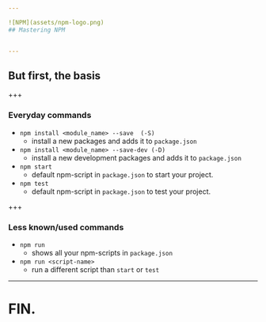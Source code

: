 ```yaml
---

![NPM](assets/npm-logo.png)
## Mastering NPM


--- 
```


## But first, the basis

+++

### Everyday commands

- `npm install <module_name> --save  (-S)`
  - install a new packages and adds it to `package.json`
- `npm install <module_name> --save-dev (-D)` 
  - install a new development packages and adds it to `package.json`
- `npm start`
  - default npm-script in `package.json` to start your project.
- `npm test`
  - default npm-script in `package.json` to test your project.

+++

### Less known/used commands

- `npm run`
  - shows all your npm-scripts in `package.json`
- `npm run <script-name>`
  - run a different script than `start` or `test`
  

--- 

# FIN.
